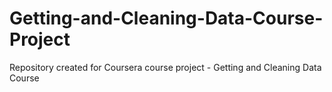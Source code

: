 # Getting-and-Cleaning-Data-Course-Project
Repository created for Coursera course project - Getting and Cleaning Data Course
